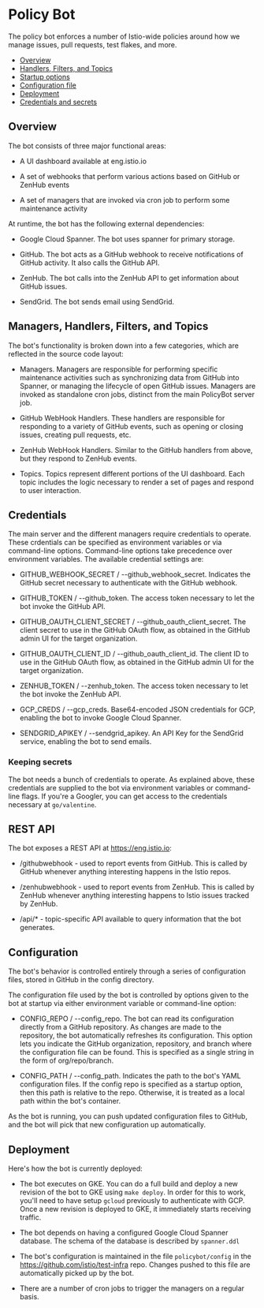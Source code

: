 # Policy Bot

The policy bot enforces a number of Istio-wide policies around how we manage
issues, pull requests, test flakes, and more.

- [Overview](#overivew)
- [Handlers, Filters, and Topics](#handlers-filters-and-topics)
- [Startup options](#startup-options)
- [Configuration file](#configuration-file)
- [Deployment](#deployment)
- [Credentials and secrets](#credentials-and-secrets)

## Overview

The bot consists of three major functional areas:

- A UI dashboard available at eng.istio.io

- A set of webhooks that perform various actions based on GitHub or ZenHub events

- A set of managers that are invoked via cron job to perform some maintenance activity

At runtime, the bot has the following external dependencies:

- Google Cloud Spanner. The bot uses spanner for primary storage.

- GitHub. The bot acts as a GitHub webhook to receive notifications of GitHub activity. It
also calls the GitHub API.

- ZenHub. The bot calls into the ZenHub API to get information about GitHub issues.

- SendGrid. The bot sends email using SendGrid.

## Managers, Handlers, Filters, and Topics

The bot's functionality is broken down into a few categories, which are reflected in the source code layout:

- Managers. Managers are responsible for performing specific maintenance activities such as synchronizing data
from GitHub into Spanner, or managing the lifecycle of open GitHub issues. Managers are invoked as
standalone cron jobs, distinct from the main PolicyBot server job.

- GitHub WebHook Handlers. These handlers are responsible for responding to a variety of GitHub events, such
as opening or closing issues, creating pull requests, etc.

- ZenHub WebHook Handlers. Similar to the GitHub handlers from above, but they respond to ZenHub events.

- Topics. Topics represent different portions of the UI dashboard. Each topic includes the logic necessary to render
a set of pages and respond to user interaction.

## Credentials

The main server and the different managers require credentials to operate. These crdentials can be specified as environment variables or
via command-line options. Command-line options take precedence over environment variables. The
available credential settings are:

- GITHUB_WEBHOOK_SECRET / --github_webhook_secret. Indicates the GitHub secret necessary to authenticate with
the GitHub webhook.

- GITHUB_TOKEN / --github_token. The access token necessary to let the bot invoke the GitHub
API.

- GITHUB_OAUTH_CLIENT_SECRET / --github_oauth_client_secret. The client secret to use in the GitHub OAuth flow,
as obtained in the GitHub admin UI for the target organization.

- GITHUB_OAUTH_CLIENT_ID / --github_oauth_client_id. The client ID to use in the GitHub OAuth flow,
as obtained in the GitHub admin UI for the target organization.

- ZENHUB_TOKEN / --zenhub_token. The access token necessary to let the bot invoke the ZenHub
API.

- GCP_CREDS / --gcp_creds. Base64-encoded JSON credentials for GCP, enabling the bot to invoke
Google Cloud Spanner.

- SENDGRID_APIKEY / --sendgrid_apikey. An API Key for the SendGrid service, enabling the bot to
send emails.

### Keeping secrets

The bot needs a bunch of credentials to operate. As explained above, these credentials are supplied
to the bot via environment variables or command-line flags. If you're a Googler, you can get access
to the credentials necessary at `go/valentine`.

## REST API

The bot exposes a REST API at <https://eng.istio.io>:

- /githubwebhook - used to report events from GitHub. This is called by GitHub whenever anything interesting happens in
the Istio repos.

- /zenhubwebhook - used to report events from ZenHub. This is called by ZenHub whenever anything interesting happens to Istio issues
tracked by ZenHub.

- /api/* - topic-specific API available to query information that the bot generates.

## Configuration

The bot's behavior is controlled entirely through a series of configuration files, stored
in GitHub in the config directory.

The configuration file used by the bot is controlled by options given to the bot at startup via either
environment variable or command-line option:

- CONFIG_REPO / --config_repo. The bot can read its configuration directly from a GitHub repository. As
changes are made to the repository, the bot automatically refreshes its configuration. This option lets
you indicate the GitHub organization, repository, and branch where the configuration file can be found.
This is specified as a single string in the form of org/repo/branch.

- CONFIG_PATH / --config_path. Indicates the path to the bot's YAML configuration files. If the config
repo is specified as a startup option, then this path is relative to the repo. Otherwise, it is
treated as a local path within the bot's container.

As the bot is running, you can push updated configuration files to GitHub, and the bot will pick that new
configuration up automatically.

## Deployment

Here's how the bot is currently deployed:

- The bot executes on GKE. You can do a full build and deploy
a new revision of the bot to GKE using `make deploy`. In order for this
to work, you'll need to have setup `gcloud` previously to authenticate
with GCP. Once a new revision is deployed to GKE, it immediately starts receiving traffic.

- The bot depends on having a configured Google Cloud Spanner database. The schema of the database
is described by `spanner.ddl`

- The bot's configuration is maintained in the file `policybot/config` in the <https://github.com/istio/test-infra> repo.
Changes pushed to this file are automatically picked up by the bot.

- There are a number of cron jobs to trigger the managers on a regular basis.
